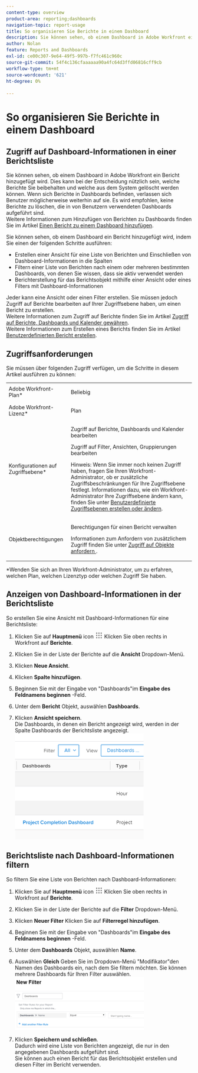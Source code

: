 ```yaml
---
content-type: overview
product-area: reporting;dashboards
navigation-topic: report-usage
title: So organisieren Sie Berichte in einem Dashboard
description: Sie können sehen, ob einem Dashboard in Adobe Workfront ein Bericht hinzugefügt wird. Dies kann bei der Entscheidung nützlich sein, welche Berichte Sie beibehalten und welche aus dem System gelöscht werden können. Wenn sich Berichte in Dashboards befinden, verlassen sich Benutzer möglicherweise weiterhin auf sie. Es wird empfohlen, keine Berichte zu löschen, die in von Benutzern verwendeten Dashboards aufgeführt sind. Weitere Informationen zum Hinzufügen von Berichten zu Dashboards finden Sie im Artikel Bericht zu einem Dashboard hinzufügen .
author: Nolan
feature: Reports and Dashboards
exl-id: ce00c307-9e64-49f5-997b-f7fc461c960c
source-git-commit: 54f4c136cfaaaaaa90a4fc64d3ffd06816cff9cb
workflow-type: tm+mt
source-wordcount: '621'
ht-degree: 0%

---
```


# So organisieren Sie Berichte in einem Dashboard

## Zugriff auf Dashboard-Informationen in einer Berichtsliste

Sie können sehen, ob einem Dashboard in Adobe Workfront ein Bericht hinzugefügt wird. Dies kann bei der Entscheidung nützlich sein, welche Berichte Sie beibehalten und welche aus dem System gelöscht werden können. Wenn sich Berichte in Dashboards befinden, verlassen sich Benutzer möglicherweise weiterhin auf sie. Es wird empfohlen, keine Berichte zu löschen, die in von Benutzern verwendeten Dashboards aufgeführt sind.\
Weitere Informationen zum Hinzufügen von Berichten zu Dashboards finden Sie im Artikel [Einen Bericht zu einem Dashboard hinzufügen](../../../reports-and-dashboards/dashboards/creating-and-managing-dashboards/add-report-dashboard.md).

Sie können sehen, ob einem Dashboard ein Bericht hinzugefügt wird, indem Sie einen der folgenden Schritte ausführen:

* Erstellen einer Ansicht für eine Liste von Berichten und Einschließen von Dashboard-Informationen in die Spalten
* Filtern einer Liste von Berichten nach einem oder mehreren bestimmten Dashboards, von denen Sie wissen, dass sie aktiv verwendet werden
* Berichterstellung für das Berichtsobjekt mithilfe einer Ansicht oder eines Filters mit Dashboard-Informationen

Jeder kann eine Ansicht oder einen Filter erstellen. Sie müssen jedoch Zugriff auf Berichte bearbeiten auf Ihrer Zugriffsebene haben, um einen Bericht zu erstellen.\
Weitere Informationen zum Zugriff auf Berichte finden Sie im Artikel [Zugriff auf Berichte, Dashboards und Kalender gewähren](../../../administration-and-setup/add-users/configure-and-grant-access/grant-access-reports-dashboards-calendars.md).\
Weitere Informationen zum Erstellen eines Berichts finden Sie im Artikel [Benutzerdefinierten Bericht erstellen](../../../reports-and-dashboards/reports/creating-and-managing-reports/create-custom-report.md).

## Zugriffsanforderungen

Sie müssen über folgenden Zugriff verfügen, um die Schritte in diesem Artikel ausführen zu können:

<table style="table-layout:auto"> 
 <col> 
 <col> 
 <tbody> 
  <tr> 
   <td role="rowheader">Adobe Workfront-Plan*</td> 
   <td> <p>Beliebig</p> </td> 
  </tr> 
  <tr> 
   <td role="rowheader">Adobe Workfront-Lizenz*</td> 
   <td> <p>Plan </p> </td> 
  </tr> 
  <tr> 
   <td role="rowheader">Konfigurationen auf Zugriffsebene*</td> 
   <td> <p>Zugriff auf Berichte, Dashboards und Kalender bearbeiten</p> <p>Zugriff auf Filter, Ansichten, Gruppierungen bearbeiten</p> <p>Hinweis: Wenn Sie immer noch keinen Zugriff haben, fragen Sie Ihren Workfront-Administrator, ob er zusätzliche Zugriffsbeschränkungen für Ihre Zugriffsebene festlegt. Informationen dazu, wie ein Workfront-Administrator Ihre Zugriffsebene ändern kann, finden Sie unter <a href="../../../administration-and-setup/add-users/configure-and-grant-access/create-modify-access-levels.md" class="MCXref xref">Benutzerdefinierte Zugriffsebenen erstellen oder ändern</a>.</p> </td> 
  </tr> 
  <tr> 
   <td role="rowheader">Objektberechtigungen</td> 
   <td> <p>Berechtigungen für einen Bericht verwalten</p> <p>Informationen zum Anfordern von zusätzlichem Zugriff finden Sie unter <a href="../../../workfront-basics/grant-and-request-access-to-objects/request-access.md" class="MCXref xref">Zugriff auf Objekte anfordern </a>.</p> </td> 
  </tr> 
 </tbody> 
</table>

&#42;Wenden Sie sich an Ihren Workfront-Administrator, um zu erfahren, welchen Plan, welchen Lizenztyp oder welchen Zugriff Sie haben.

## Anzeigen von Dashboard-Informationen in der Berichtsliste

So erstellen Sie eine Ansicht mit Dashboard-Informationen für eine Berichtsliste:

1. Klicken Sie auf **Hauptmenü** icon ![](assets/main-menu-icon.png) Klicken Sie oben rechts in Workfront auf **Berichte**.

1. Klicken Sie in der Liste der Berichte auf die **Ansicht** Dropdown-Menü.
1. Klicken **Neue Ansicht**.
1. Klicken **Spalte hinzufügen**.
1. Beginnen Sie mit der Eingabe von &quot;Dashboards&quot;im **Eingabe des Feldnamens beginnen** -Feld.
1. Unter dem **Bericht** Objekt, auswählen **Dashboards**.

1. Klicken **Ansicht speichern**.\
   Die Dashboards, in denen ein Bericht angezeigt wird, werden in der Spalte Dashboards der Berichtsliste angezeigt.\
   ![](assets/qs-dashboards-in-report-view.png)

## Berichtsliste nach Dashboard-Informationen filtern

So filtern Sie eine Liste von Berichten nach Dashboard-Informationen:

1. Klicken Sie auf **Hauptmenü** icon ![](assets/main-menu-icon.png) Klicken Sie oben rechts in Workfront auf **Berichte**.

1. Klicken Sie in der Liste der Berichte auf die **Filter** Dropdown-Menü.
1. Klicken **Neuer Filter** Klicken Sie auf **Filterregel hinzufügen**.

1. Beginnen Sie mit der Eingabe von &quot;Dashboards&quot;im **Eingabe des Feldnamens beginnen** -Feld.

1. Unter dem **Dashboards** Objekt, auswählen **Name**.

1. Auswählen **Gleich** Geben Sie im Dropdown-Menü &quot;Modifikator&quot;den Namen des Dashboards ein, nach dem Sie filtern möchten. Sie können mehrere Dashboards für Ihren Filter auswählen.\
   ![](assets/qs-dashboards-in-report-filters-350x143.png)

1. Klicken **Speichern und schließen**.\
   Dadurch wird eine Liste von Berichten angezeigt, die nur in den angegebenen Dashboards aufgeführt sind.\
   Sie können auch einen Bericht für das Berichtsobjekt erstellen und diesen Filter im Bericht verwenden.
